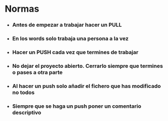 # Normas
- ### Antes de empezar a trabajar hacer un **PULL**
- ### En los words solo trabaja una persona a la vez
- ### Hacer un **PUSH** cada vez que termines de trabajar
- ### No dejar el proyecto abierto. Cerrarlo siempre que termines o pases a otra parte
- ### Al hacer un push solo añadir el fichero que has modificado no todos
- ### Siempre que se haga un **push** poner un **comentario descriptivo**
